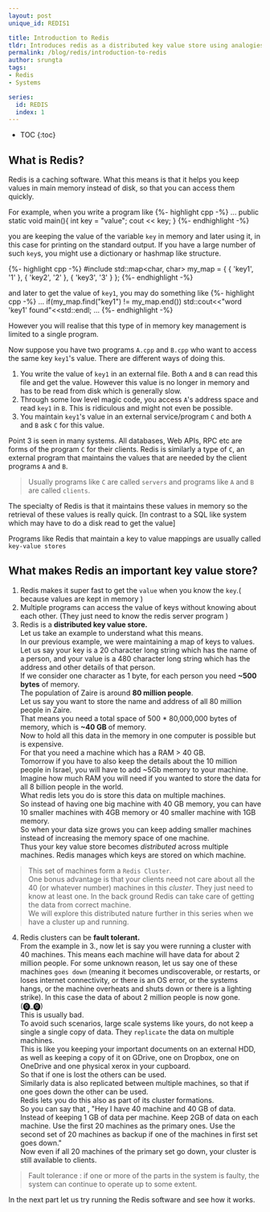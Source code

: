```yaml
---
layout: post
unique_id: REDIS1

title: Introduction to Redis
tldr: Introduces redis as a distributed key value store using analogies.
permalink: /blog/redis/introduction-to-redis
author: srungta
tags: 
- Redis
- Systems

series: 
  id: REDIS
  index: 1
---
```

* TOC
{:toc}

## What is Redis?
Redis is a caching software. What this means is that it helps you keep values in main memory instead of disk, so that you can access them quickly.

For example, when you write a program like 
{%- highlight cpp -%}
...
public static void main(){
    int key = "value";
    cout << key;
}
{%- endhighlight -%}

you are keeping the value of the variable `key` in memory and later using it, in this case for printing on the standard output.
If you have a large number of such `key`s, you might use a dictionary or hashmap like structure.

{%- highlight cpp -%}
#include <map>
std::map<char, char> my_map = {
    { 'key1', '1' },
    { 'key2', '2' },
    { 'key3', '3' }
};
{%- endhighlight -%}

and later to get the value of `key1`, you may do something like
{%- highlight cpp -%}
...
if(my_map.find("key1") != my_map.end())
        std::cout<<"word 'key1' found"<<std::endl;
...
{%- endhighlight -%}

However you will realise that this type of in memory key management is limited to a single program.

Now suppose you have two programs `A.cpp` and `B.cpp` who want to access the same key `key1`'s value.
There are different ways of doing this.
1. You write the value of `key1` in an external file. Both `A` and `B` can read this file and get the value. However this value is no longer in memory and has to be read from disk which is generally slow.
2. Through some low level magic code, you access `A`'s address space and read `key1` in `B`. This is ridiculous and might not even be possible. 
3.  You maintain `key1`'s value in an external service/program `C` and both `A` and `B` ask `C` for this value.  

Point 3 is seen in many systems. All databases, Web APIs, RPC etc are forms of the program `C` for their clients.
Redis is similarly a type of `C`, an external program that maintains the values that are needed by the client programs `A` and `B`.

> Usually programs like `C` are called `servers` and programs like `A` and `B` are called `clients`.

The specialty of Redis is that it maintains these values in memory so the retrieval of these values is really quick.
[In contrast to a SQL like system which may have to do a disk read to get the value]

Programs like Redis that maintain a key to value mappings are usually called `key-value stores` 

## What makes Redis an important key value store?
1. Redis makes it super fast to get the `value` when you know the `key`.( because values are kept in memory )
2. Multiple programs can access the value of keys without knowing about each other. (They just need to know the redis server program )
3. Redis is a **distributed key value store.**  
Let us take an example to understand what this means.  
In our previous example, we were maintaining a map of keys to values.  
Let us say your key is a 20 character long string which has the name of a person, and your value is a 480 character long string which has the address and other details of that person.  
If we consider one character as 1 byte, for each person you need **~500 bytes** of memory.  
The population of Zaire is around **80 million people**.  
Let us say you want to store the name and address of all 80 million people in Zaire.   
That means you need a total space of 500 * 80,000,000 bytes of memory, which is **~40 GB** of memory.  
Now to hold all this data in the memory in one computer is possible but is expensive.  
For that you need a machine which has a RAM > 40 GB.  
Tomorrow if you have to also keep the details about the 10 million people in Israel, you will have to add ~5Gb memory to your machine. Imagine how much RAM you will need if you wanted to store the data for all 8 billion people in the world.  
What redis lets you do is store this data on multiple machines.  
So instead of having one big machine with 40 GB memory, you can have 10 smaller machines with 4GB memory or 40 smaller machine with 1GB memory.  
So when your data size grows you can keep adding smaller machines instead of increasing the memory space of one machine.  
Thus your key value store becomes *distributed* across multiple machines.
Redis manages which keys are stored on which machine.

> This set of machines form a `Redis Cluster`.  
> One bonus advantage is that your clients need not care about all the 40 (or whatever number) machines in this *cluster*.
They just need to know at least one. In the back ground Redis can take care of getting the data from correct machine.  
> We will explore this distributed nature further in this series when we have a cluster up and running.

4. Redis clusters can be **fault tolerant.**  
From the example in 3., now let is say you were running a cluster with 40 machines. This means each machine will have data for about 2 million people. For some unknown reason, let us say one of these machines `goes down` (meaning it becomes undiscoverable, or restarts, or loses internet connectivity, or there is an OS error, or the systems hangs, or the machine overheats and shuts down or there is a lighting strike). In this case the data of about 2 million people is now gone. (⓿_⓿)  
This is usually bad.  
To avoid such scenarios, large scale systems like yours, do not keep a single a single copy of data. They `replicate` the data on multiple machines.  
This is like you keeping your important documents on an external HDD, as well as keeping a copy of it on GDrive, one on Dropbox, one on OneDrive and one physical xerox in your cupboard.  
So that if one is lost the others can be used.  
Similarly data is also replicated between multiple machines, so that if one goes down the other can be used.  
Redis lets you do this also as part of its cluster formations.  
So you can say that , "Hey I have 40 machine and 40 GB of data. Instead of keeping 1 GB of data per machine. Keep 2GB of data on each machine. Use the first 20 machines as the primary ones. Use the second set of 20 machines as backup if one of the machines in first set goes down."  
Now even if all 20 machines of the primary set go down, your cluster is still available to clients.   
> Fault tolerance : if one or more of the parts in the system is faulty, the system can continue to operate up to some extent. 

In the next part let us try running the Redis software and see how it works.
